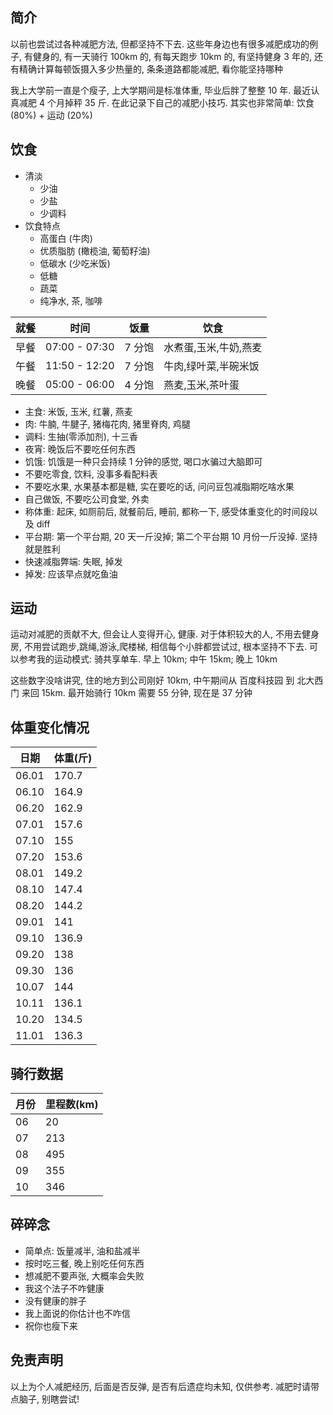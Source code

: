## 简介

以前也尝试过各种减肥方法, 但都坚持不下去. 这些年身边也有很多减肥成功的例子, 有健身的, 有一天骑行 100km 的, 有每天跑步 10km 的, 有坚持健身 3 年的, 还有精确计算每顿饭摄入多少热量的, 条条道路都能减肥, 看你能坚持哪种

我上大学前一直是个瘦子, 上大学期间是标准体重, 毕业后胖了整整 10 年. 最近认真减肥 4 个月掉秤 35 斤. 在此记录下自己的减肥小技巧. 其实也非常简单: 饮食(80%) + 运动 (20%)

## 饮食

- 清淡
  - 少油
  - 少盐
  - 少调料
- 饮食特点
  - 高蛋白 (牛肉)
  - 优质脂肪 (橄榄油, 葡萄籽油)
  - 低碳水 (少吃米饭)
  - 低糖
  - 蔬菜
  - 纯净水, 茶, 咖啡

| 就餐 | 时间          | 饭量   | 饮食                  |
| ---- | ------------- | ------ | --------------------- |
| 早餐 | 07:00 - 07:30 | 7 分饱 | 水煮蛋,玉米,牛奶,燕麦 |
| 午餐 | 11:50 - 12:20 | 7 分饱 | 牛肉,绿叶菜,半碗米饭  |
| 晚餐 | 05:00 - 06:00 | 4 分饱 | 燕麦,玉米,茶叶蛋      |

- 主食: 米饭, 玉米, 红薯, 燕麦
- 肉: 牛腩, 牛腱子, 猪梅花肉, 猪里脊肉, 鸡腿
- 调料: 生抽(零添加剂), 十三香
- 夜宵: 晚饭后不要吃任何东西
- 饥饿: 饥饿是一种只会持续 1 分钟的感觉, 喝口水骗过大脑即可
- 不要吃零食, 饮料, 没事多看配料表
- 不要吃水果, 水果基本都是糖, 实在要吃的话, 问问豆包减脂期吃啥水果
- 自己做饭, 不要吃公司食堂, 外卖
- 称体重: 起床, 如厕前后, 就餐前后, 睡前, 都称一下, 感受体重变化的时间段以及 diff
- 平台期: 第一个平台期, 20 天一斤没掉; 第二个平台期 10 月份一斤没掉. 坚持就是胜利
- 快速减脂弊端: 失眠, 掉发
- 掉发: 应该早点就吃鱼油

## 运动

运动对减肥的贡献不大, 但会让人变得开心, 健康. 对于体积较大的人, 不用去健身房, 不用尝试跑步,跳绳,游泳,爬楼梯, 相信每个小胖都尝试过, 根本坚持不下去. 可以参考我的运动模式: 骑共享单车. 早上 10km; 中午 15km; 晚上 10km

这些数字没啥讲究, 住的地方到公司刚好 10km, 中午期间从 百度科技园 到 北大西门 来回 15km. 最开始骑行 10km 需要 55 分钟, 现在是 37 分钟

## 体重变化情况

| 日期  | 体重(斤) |
| ----- | -------- |
| 06.01 | 170.7    |
| 06.10 | 164.9    |
| 06.20 | 162.9    |
| 07.01 | 157.6    |
| 07.10 | 155      |
| 07.20 | 153.6    |
| 08.01 | 149.2    |
| 08.10 | 147.4    |
| 08.20 | 144.2    |
| 09.01 | 141      |
| 09.10 | 136.9    |
| 09.20 | 138      |
| 09.30 | 136      |
| 10.07 | 144      |
| 10.11 | 136.1    |
| 10.20 | 134.5    |
| 11.01 | 136.3    |

## 骑行数据

| 月份 | 里程数(km) |
| ---- | ---------- |
| 06   | 20         |
| 07   | 213        |
| 08   | 495        |
| 09   | 355        |
| 10   | 346        |

## 碎碎念

- 简单点: 饭量减半, 油和盐减半
- 按时吃三餐, 晚上别吃任何东西
- 想减肥不要声张, 大概率会失败
- 我这个法子不咋健康
- 没有健康的胖子
- 我上面说的你估计也不咋信
- 祝你也瘦下来

## 免责声明

以上为个人减肥经历, 后面是否反弹, 是否有后遗症均未知, 仅供参考. 减肥时请带点脑子, 别瞎尝试!
